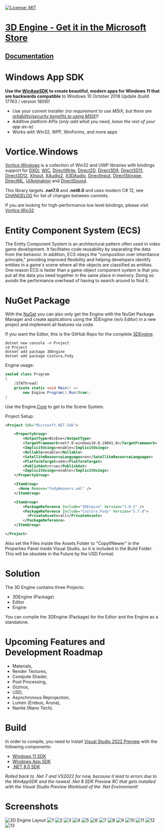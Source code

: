 [![License: MIT](https://img.shields.io/badge/License-MIT-green.svg)](https://github.com/CanTalat-Yakan/3DEngine/blob/master/LICENSE) 
# [3D Engine - Get it in the Microsoft Store](https://www.microsoft.com/store/apps/9NFSX6JPV0PS)
## [Documentation](https://engine3d.gitbook.io/wiki/) 

# Windows App SDK

**Use the [WinAppSDK](https://github.com/microsoft/WindowsAppSDK) to create beautiful, modern apps for Windows 11 that are backwards compatible** to Windows 10 October 2018 Update (build 17763 / version 1809)!

* Use your current installer *(no requirement to use MSIX, but there are [reliability/security benefits to using MSIX](https://docs.microsoft.com/windows/msix/overview#key-features)!)*
* Additive platform APIs *(only add what you need, leave the rest of your app as-is)*
* Works with Win32, WPF, WinForms, and more apps

# Vortice.Windows

[Vortice.Windows](https://github.com/amerkoleci/Vortice.Windows) is a collection of Win32 and UWP libraries with bindings support for [DXGI](https://docs.microsoft.com/en-us/windows/desktop/direct3ddxgi/d3d10-graphics-programming-guide-dxgi), [WIC](https://docs.microsoft.com/en-us/windows/desktop/wic/-wic-lh), [DirectWrite](https://docs.microsoft.com/en-us/windows/desktop/directwrite/direct-write-portal), [Direct2D](https://docs.microsoft.com/en-us/windows/desktop/direct2d/direct2d-portal), [Direct3D9](https://docs.microsoft.com/en-us/windows/win32/direct3d9/dx9-graphics), [Direct3D11](https://docs.microsoft.com/en-us/windows/desktop/direct3d11/atoc-dx-graphics-direct3d-11), [Direct3D12](https://docs.microsoft.com/en-us/windows/desktop/direct3d12/directx-12-programming-guide), [XInput](https://docs.microsoft.com/en-us/windows/win32/xinput/getting-started-with-xinput), [XAudio2](https://docs.microsoft.com/en-us/windows/win32/xaudio2/xaudio2-introduction), [X3DAudio](https://docs.microsoft.com/it-it/windows/win32/xaudio2/x3daudio), [DirectInput](https://docs.microsoft.com/en-us/previous-versions/windows/desktop/ee416842(v=vs.85)), [DirectStorage](https://devblogs.microsoft.com/directx/landing-page/), [DirectML](https://docs.microsoft.com/en-us/windows/ai/directml/dml-intro), [UIAnimation](https://docs.microsoft.com/en-us/windows/win32/api/_uianimation) and [DirectSound](https://learn.microsoft.com/en-us/previous-versions/windows/desktop/bb318665(v=vs.85)).

This library targets **.net7.0** and **.net8.0** and uses modern C# 12, see [CHANGELOG](https://github.com/amerkoleci/Vortice.Windows/blob/main/CHANGELOG.md) for list of changes between commits.

If you are looking for high-performance low level bindings, please visit [Vortice.Win32](https://github.com/amerkoleci/Vortice.Win32)

# Entity Component System (ECS)

The Entity Component System is an architectural pattern often used in video game development. It facilitates code reusability by separating the data from the behavior. In addition, ECS obeys the "composition over inheritance principle," providing improved flexibility and helping developers identify entities in a game's scene where all the objects are classified as entities. One reason ECS is faster than a game object component system is that you put all the data you need together in the same place in memory. Doing so avoids the performance overhead of having to search around to find it.

# NuGet Package
With the [NuGet](https://www.nuget.org/packages/3DEngine/) you can also only get the Engine with the NuGet Package Manager and create applications using the 3DEngine (w/o Editor) in a new project and implement all features via code.

If you want the Editor, this is the GitHub Repo for the complete [3DEngine](https://github.com/CanTalat-Yakan/3DEngine/tree/master).

```Batch
dotnet new console -n Project
cd Project
dotnet add package 3DEngine
dotnet add package Costura.Fody
```

Engine usage: 

```C#
sealed class Program
{
    [STAThread]
    private static void Main() =>
        new Engine.Program().Run(true);
}
```

Use the Engine.[Core](https://engine3d.gitbook.io/wiki/engine/core) to get to the Scene System.

Project Setup:

```XML
<Project Sdk="Microsoft.NET.Sdk">

	<PropertyGroup>
		<OutputType>WinExe</OutputType>
		<TargetFramework>net7.0-windows10.0.19041.0</TargetFramework>
		<ImplicitUsings>enable</ImplicitUsings>
		<Nullable>enable</Nullable>
		<SatelliteResourceLanguages>en</SatelliteResourceLanguages>
		<PlatformTarget>x64</PlatformTarget>
		<PublishAot>true</PublishAot>
		<ImplicitUsings>enable</ImplicitUsings>
	</PropertyGroup>

	<ItemGroup>
	  <None Remove="FodyWeavers.xml" />
	</ItemGroup>

	<ItemGroup>
		<PackageReference Include="3DEngine" Version="1.0.5" />
		<PackageReference Include="Costura.Fody" Version="5.7.0">
		  <PrivateAssets>all</PrivateAssets>
		</PackageReference>
	</ItemGroup>

</Project>
```

Also set the Files inside the Assets Folder to "CopyIfNewer" in the Properties Panel inside Visual Studio, so it is included in the Build Folder. This will be obsolete in the Future by the USD Format.

# Solution
The 3D Engine contains three Projects: 
* 3DEngine (Package)
* Editor
* Engine
 
You can compile the 3DEngine (Package) for the Editor and the Engine as a standalone. 

# Upcoming Features and Development Roadmap

* Materials,
* Render Textures,
* Compute Shader,
* Post Processing,
* Gizmos,
* USD,
* Asynchronous Reprojection,
* Lumen (Erebus, Aruna),
* Nanite (Nano Tech).

# Build
In order to compile, you need to install [Visual Studio 2022 Preview](https://visualstudio.microsoft.com/vs/preview/) with the following components:

*  [Windows 11 SDK](https://developer.microsoft.com/en-us/windows/downloads/windows-sdk)
*  [Windows App SDK](https://learn.microsoft.com/en-us/windows/apps/windows-app-sdk/downloads)
*  [.NET 8.0 SDK](https://dotnet.microsoft.com/en-us/download/dotnet/8.0)

*Rolled back to .Net 7 and VS2022 for now, because it lead to errors due to the WinAppSDK and the newest .Net 8 SDK Preview RC that gets installed with the Visual Studio Preview Workload of the .Net Environment!*

# Screenshots
![3D Engine Layout](Screenshots/Layout.png)
![1](Screenshots/Screenshot_1.png)
![2](Screenshots/Screenshot_2.png)
![3](Screenshots/Screenshot_3.png)
![4](Screenshots/Screenshot_4.png)
![5](Screenshots/Screenshot_5.png)
![6](Screenshots/Screenshot_6.png)
![7](Screenshots/Screenshot_7.png)
![8](Screenshots/Screenshot_8.png)
![9](Screenshots/Screenshot_9.png)
![10](Screenshots/Screenshot_10.png)
![11](Screenshots/Screenshot_Build_1.png)
![12](Screenshots/Screenshot_Build_2.png)
![13](Screenshots/Screenshot_Folder.png)
